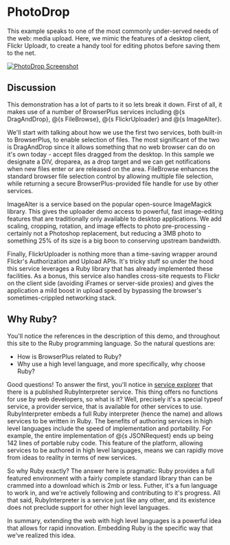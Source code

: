 # PhotoDrop

This example speaks to one of the most commonly under-served needs of the web: media upload. Here,
we mimic the features of a desktop client, Flickr Uploadr, to create a handy tool for editing
photos before saving them to the net.

[![PhotoDrop Screenshot](/i/d/photodrop.jpg)](/demo/photodrop/)

## Discussion

This demonstration has a lot of parts to it so lets break it down. First of all, it makes use of 
a number of BrowserPlus services including @{s DragAndDrop}, @{s FileBrowse}, @{s FlickrUploader}
and @{s ImageAlter}.

We'll start with talking about how we use the first two services, both built-in to BrowserPlus, to
enable selection of files. The most significant of the two is DragAndDrop since it allows
something that no web browser can do on it's own today - accept files dragged from the desktop. In
this sample we designate a DIV, droparea, as a drop target and we can get notifications when new
files enter or are released on the area. FileBrowse enhances the standard browser file selection
control by allowing multiple file selection, while returning a secure BrowserPlus-provided file
handle for use by other services.

ImageAlter is a service based on the popular open-source ImageMagick library. This gives the
uploader demo access to powerful, fast image-editing features that are traditionally only
available to desktop applications. We add scaling, cropping, rotation, and image effects to photo
pre-processing - certainly not a Photoshop replacement, but reducing a 3MB photo to something 25%
of its size is a big boon to conserving upstream bandwidth.

Finally, FlickrUploader is nothing more than a time-saving wrapper around Flickr's Authorization
and Upload APIs. It's tricky stuff so under the hood this service leverages a Ruby library that
has already implemented these facilities. As a bonus, this service also handles cross-site
requests to Flickr on the client side (avoiding iFrames or server-side proxies) and gives the
application a mild boost in upload speed by bypassing the browser's sometimes-crippled networking
stack.

## Why Ruby?

You'll notice the references in the description of this demo, and throughout this site to the Ruby
programming language. So the natural questions are:

* How is BrowserPlus related to Ruby?
* Why use a high level language, and more specifically, why choose Ruby?

Good questions! To answer the first, you'll notice in [service explorer](/explore) that there is a
published RubyInterpreter service. This thing offers no functions for use by web developers, so
what is it? Well, precisely it's a special typeof service, a provider service, that is available
for other services to use. RubyInterpreter embeds a full Ruby interpreter (hence the name) and
allows services to be written in Ruby. The benefits of authoring services in high level languages
include the speed of implementation and portability. For example, the entire implementation of
@{s JSONRequest} ends up being 142 lines of portable ruby code. This feature of the platform, allowing
services to be authored in high level languages, means we can rapidly move from ideas to reality
in terms of new services.

So why Ruby exactly? The answer here is pragmatic: Ruby provides a full featured environment with
a fairly complete standard library than can be crammed into a download which is 2mb or less.
Futher, it's a fun language to work in, and we're actively following and contributing to it's
progress. All that said, RubyInterpreter is a service just like any other, and its existence does
not preclude support for other high level languages.

In summary, extending the web with high level languages is a powerful idea that allows for rapid
innovation. Embedding Ruby is the specific way that we've realized this idea.